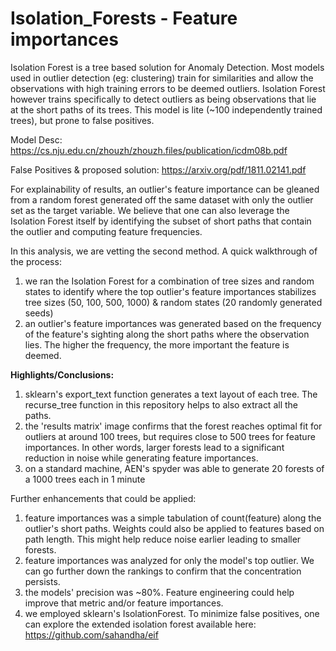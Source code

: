 # Isolation_Forests - Feature importances

Isolation Forest is a tree based solution for Anomaly Detection. Most models used in outlier detection (eg: clustering) train for similarities and allow the observations with high training errors to be deemed outliers. Isolation Forest however trains specifically to detect outliers as being observations that lie at the short paths of its trees. This model is lite (~100 independently trained trees), but prone to false positives. 

Model Desc: https://cs.nju.edu.cn/zhouzh/zhouzh.files/publication/icdm08b.pdf

False Positives & proposed solution: https://arxiv.org/pdf/1811.02141.pdf

For explainability of results, an outlier's feature importance can be gleaned from a random forest generated off the same dataset with only the outlier set as the target variable. We believe that one can also leverage the Isolation Forest itself by identifying the subset of short paths that contain the outlier and computing feature frequencies.

In this analysis, we are vetting the second method. A quick walkthrough of the process:
1) we ran the Isolation Forest for a combination of tree sizes and random states to identify where the top outlier's feature importances stabilizes
    tree sizes (50, 100, 500, 1000) & random states (20 randomly generated seeds)
2) an outlier's feature importances was generated based on the frequency of the feature's sighting along the short paths where the observation lies. The higher the frequency, the more important the feature is deemed.

**Highlights/Conclusions:**
1) sklearn's export_text function generates a text layout of each tree. The recurse_tree function in this repository helps to also extract all the paths.
2) the 'results matrix' image confirms that the forest reaches optimal fit for outliers at around 100 trees, but requires close to 500 trees for feature importances. In other words, larger forests lead to a significant reduction in noise while generating feature importances.
3) on a standard machine, AEN's spyder was able to generate 20 forests of a 1000 trees each in 1 minute


Further enhancements that could be applied:
1) feature importances was a simple tabulation of count(feature) along the outlier's short paths. Weights could also be applied to features based on path length. This might help reduce noise earlier leading to smaller forests.
2) feature importances was analyzed for only the model's top outlier. We can go further down the rankings to confirm that the concentration persists.
3) the models' precision was ~80%. Feature engineering could help improve that metric and/or feature importances.
4) we employed sklearn's IsolationForest. To minimize false positives, one can explore the extended isolation forest available here: https://github.com/sahandha/eif
